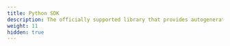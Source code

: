 ```yaml
---
title: Python SDK
description: The officially supported library that provides autogenerated gRPC/protobuf code based on betterproto.
weight: 11
hidden: true
---
```

